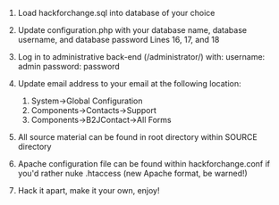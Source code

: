 1. Load hackforchange.sql into database of your choice

2. Update configuration.php with your database name, database username, and database password
	Lines 16, 17, and 18

3. Log in to administrative back-end (<url>/administrator/) with:
	username: admin
	password: password

4. Update email address to your email at the following location:
	1. System->Global Configuration
	2. Components->Contacts->Support
	3. Components->B2JContact->All Forms

5. All source material can be found in root directory within SOURCE directory

6. Apache configuration file can be found within hackforchange.conf if you'd rather nuke .htaccess (new Apache format, be warned!)

7. Hack it apart, make it your own, enjoy!
